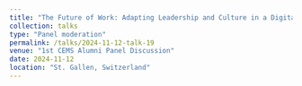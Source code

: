```yaml
---
title: "The Future of Work: Adapting Leadership and Culture in a Digital-First World"
collection: talks
type: "Panel moderation"
permalink: /talks/2024-11-12-talk-19
venue: "1st CEMS Alumni Panel Discussion"
date: 2024-11-12
location: "St. Gallen, Switzerland"
---
```

